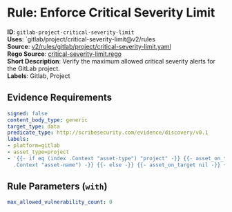 # Rule: Enforce Critical Severity Limit

**ID**: `gitlab-project-critical-severity-limit`  
**Uses**: `gitlab/project/critical-severity-limit@v2/rules  
**Source**: [v2/rules/gitlab/project/critical-severity-limit.yaml](https://github.com/scribe-public/sample-policies/v2/rules/gitlab/project/critical-severity-limit.yaml)  
**Rego Source**: [critical-severity-limit.rego](https://github.com/scribe-public/sample-policies/v2/rules/gitlab/project/critical-severity-limit.rego)  
**Short Description**: Verify the maximum allowed critical severity alerts for the GitLab project.  
**Labels**: Gitlab, Project

## Evidence Requirements

```yaml
signed: false
content_body_type: generic
target_type: data
predicate_type: http://scribesecurity.com/evidence/discovery/v0.1
labels:
- platform=gitlab
- asset_type=project
- '{{- if eq (index .Context "asset-type") "project" -}} {{- asset_on_target (index
  .Context "asset-name") -}} {{- else -}} {{- asset_on_target nil -}} {{- end -}}'
```
## Rule Parameters (`with`)

```yaml
max_allowed_vulnerability_count: 0
```
